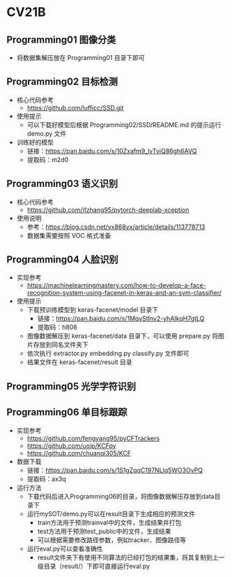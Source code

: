 # CV21B

## Programming01 图像分类
- 将数据集解压放在 Programming01 目录下即可

## Programming02 目标检测
- 核心代码参考
  - https://github.com/lufficc/SSD.git
- 使用提示
  - 可以下载好模型后根据 Programming02/SSD/README.md 的提示运行 demo.py 文件
- 训练好的模型
  - 链接：https://pan.baidu.com/s/10Zxafm9_lvTviQ86gh6AVQ 
  - 提取码：m2d0

## Programming03 语义识别
- 核心代码参考
  - https://github.com/jfzhang95/pytorch-deeplab-xception
- 使用说明
  - 参考：https://blog.csdn.net/yx868yx/article/details/113778713
  - 数据集需要按照 VOC 格式准备

## Programming04 人脸识别
- 实现参考
  - https://machinelearningmastery.com/how-to-develop-a-face-recognition-system-using-facenet-in-keras-and-an-svm-classifier/
- 使用提示
  - 下载预训练模型到 keras-facenet/model 目录下
    - 链接：https://pan.baidu.com/s/1MqvStlnv2-yhAIkqH7gtLQ
    - 提取码：h808
  - 图像数据解压到 keras-facenet/data 目录下，可以使用 prepare.py 将图片存放到同名文件夹下
  - 依次执行 extractor.py embedding.py classify.py 文件即可
  - 结果文件在 keras-facenet/result 目录

## Programming05 光学字符识别

## Programming06 单目标跟踪
- 实现参考
  - https://github.com/fengyang95/pyCFTrackers
  - https://github.com/uoip/KCFpy
  - https://github.com/chuanqi305/KCF
- 数据下载
  - 链接：https://pan.baidu.com/s/1S1gZqqC197NLlq5WO3OvPQ
  - 提取码：ax3q
- 运行方法
  - 下载代码后进入Programming06的目录，将图像数据解压存放到data目录下
  - 运行mySOT/demo.py可以在result目录下生成相应的预测文件
    - train方法用于预测trainval中的文件，生成结果并打包
    - test方法用于预测test_public中的文件，生成结果
    - 可以根据需要修改路径参数，例如tracker、图像路径等
  - 运行eval.py可以查看准确性
    - result文件夹下有使用不同算法的已经打包的结果集，将其复制到上一级目录（result/）下即可直接运行eval.py